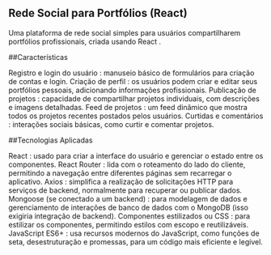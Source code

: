 ## Rede Social para Portfólios (React)

Uma plataforma de rede social simples para usuários compartilharem portfólios profissionais, criada usando React .

##Características

Registro e login do usuário : manuseio básico de formulários para criação de contas e login.
Criação de perfil : os usuários podem criar e editar seus portfólios pessoais, adicionando informações profissionais.
Publicação de projetos : capacidade de compartilhar projetos individuais, com descrições e imagens detalhadas.
Feed de projetos : um feed dinâmico que mostra todos os projetos recentes postados pelos usuários.
Curtidas e comentários : interações sociais básicas, como curtir e comentar projetos. 

##Tecnologias Aplicadas

React : usado para criar a interface do usuário e gerenciar o estado entre os componentes.
React Router : lida com o roteamento do lado do cliente, permitindo a navegação entre diferentes páginas sem recarregar o aplicativo.
Axios : simplifica a realização de solicitações HTTP para serviços de backend, normalmente para recuperar ou publicar dados.
Mongoose (se conectado a um backend) : para modelagem de dados e gerenciamento de interações de banco de dados com o MongoDB (isso exigiria integração de backend).
Componentes estilizados ou CSS : para estilizar os componentes, permitindo estilos com escopo e reutilizáveis.
JavaScript ES6+ : usa recursos modernos do JavaScript, como funções de seta, desestruturação e promessas, para um código mais eficiente e legível.
